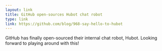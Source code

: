 ```yaml
---
layout: link
title: GitHub open-sources Hubot chat robot
type: link
link: https://github.com/blog/968-say-hello-to-hubot
---
```


GitHub has finally open-sourced their internal chat robot, Hubot. Looking forward to playing around with this!